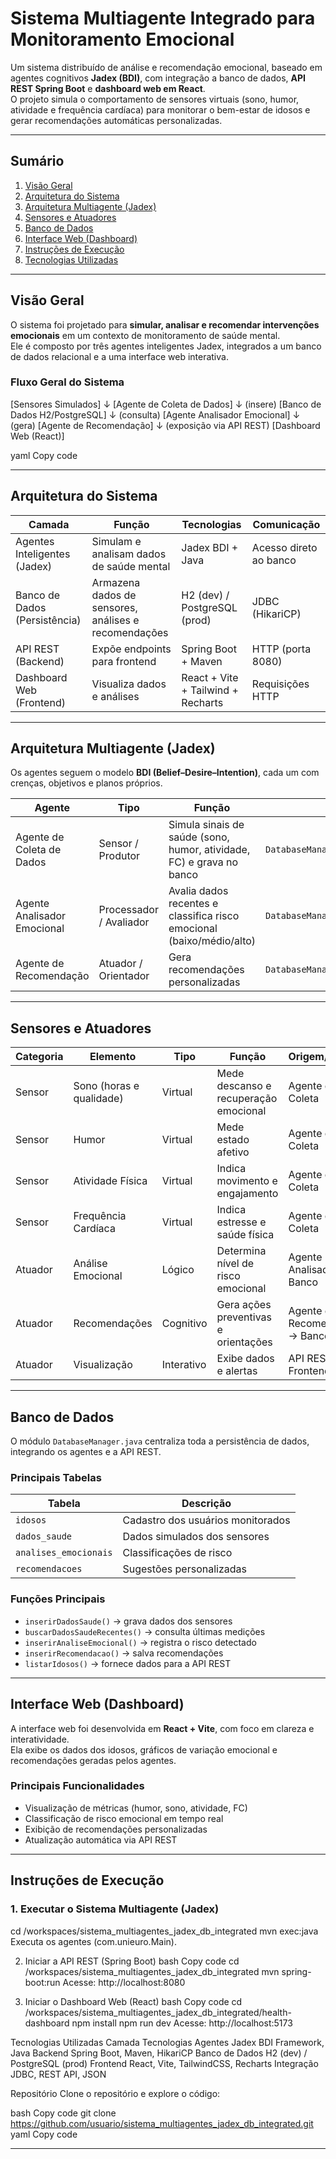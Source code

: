 # Sistema Multiagente Integrado para Monitoramento Emocional

Um sistema distribuído de análise e recomendação emocional, baseado em agentes cognitivos **Jadex (BDI)**, com integração a banco de dados, **API REST Spring Boot** e **dashboard web em React**.  
O projeto simula o comportamento de sensores virtuais (sono, humor, atividade e frequência cardíaca) para monitorar o bem-estar de idosos e gerar recomendações automáticas personalizadas.

---

## Sumário

1. [Visão Geral](#visão-geral)  
2. [Arquitetura do Sistema](#arquitetura-do-sistema)  
3. [Arquitetura Multiagente (Jadex)](#arquitetura-multiagente-jadex)  
4. [Sensores e Atuadores](#sensores-e-atuadores)  
5. [Banco de Dados](#banco-de-dados)  
6. [Interface Web (Dashboard)](#interface-web-dashboard)  
7. [Instruções de Execução](#instruções-de-execução)  
8. [Tecnologias Utilizadas](#tecnologias-utilizadas)

---

## Visão Geral

O sistema foi projetado para **simular, analisar e recomendar intervenções emocionais** em um contexto de monitoramento de saúde mental.  
Ele é composto por três agentes inteligentes Jadex, integrados a um banco de dados relacional e a uma interface web interativa.

### Fluxo Geral do Sistema

[Sensores Simulados]
↓
[Agente de Coleta de Dados]
↓ (insere)
[Banco de Dados H2/PostgreSQL]
↓ (consulta)
[Agente Analisador Emocional]
↓ (gera)
[Agente de Recomendação]
↓ (exposição via API REST)
[Dashboard Web (React)]

yaml
Copy code

---

## Arquitetura do Sistema

| Camada | Função | Tecnologias | Comunicação |
|---------|---------|--------------|--------------|
| Agentes Inteligentes (Jadex) | Simulam e analisam dados de saúde mental | Jadex BDI + Java | Acesso direto ao banco |
| Banco de Dados (Persistência) | Armazena dados de sensores, análises e recomendações | H2 (dev) / PostgreSQL (prod) | JDBC (HikariCP) |
| API REST (Backend) | Expõe endpoints para frontend | Spring Boot + Maven | HTTP (porta 8080) |
| Dashboard Web (Frontend) | Visualiza dados e análises | React + Vite + Tailwind + Recharts | Requisições HTTP |

---

## Arquitetura Multiagente (Jadex)

Os agentes seguem o modelo **BDI (Belief–Desire–Intention)**, cada um com crenças, objetivos e planos próprios.

| Agente | Tipo | Função | Comunicação |
|---------|------|---------|-------------|
| Agente de Coleta de Dados | Sensor / Produtor | Simula sinais de saúde (sono, humor, atividade, FC) e grava no banco | `DatabaseManager.inserirDadosSaude()` |
| Agente Analisador Emocional | Processador / Avaliador | Avalia dados recentes e classifica risco emocional (baixo/médio/alto) | `DatabaseManager.buscarDadosSaudeRecentes()` |
| Agente de Recomendação | Atuador / Orientador | Gera recomendações personalizadas | `DatabaseManager.inserirRecomendacao()` |

---

## Sensores e Atuadores

| Categoria | Elemento | Tipo | Função | Origem/Destino |
|------------|-----------|------|---------|----------------|
| Sensor | Sono (horas e qualidade) | Virtual | Mede descanso e recuperação emocional | Agente de Coleta |
| Sensor | Humor | Virtual | Mede estado afetivo | Agente de Coleta |
| Sensor | Atividade Física | Virtual | Indica movimento e engajamento | Agente de Coleta |
| Sensor | Frequência Cardíaca | Virtual | Indica estresse e saúde física | Agente de Coleta |
| Atuador | Análise Emocional | Lógico | Determina nível de risco emocional | Agente Analisador → Banco |
| Atuador | Recomendações | Cognitivo | Gera ações preventivas e orientações | Agente de Recomendação → Banco/API |
| Atuador | Visualização | Interativo | Exibe dados e alertas | API REST → Frontend |

---

## Banco de Dados

O módulo `DatabaseManager.java` centraliza toda a persistência de dados, integrando os agentes e a API REST.

### Principais Tabelas

| Tabela | Descrição |
|---------|------------|
| `idosos` | Cadastro dos usuários monitorados |
| `dados_saude` | Dados simulados dos sensores |
| `analises_emocionais` | Classificações de risco |
| `recomendacoes` | Sugestões personalizadas |

### Funções Principais

- `inserirDadosSaude()` → grava dados dos sensores  
- `buscarDadosSaudeRecentes()` → consulta últimas medições  
- `inserirAnaliseEmocional()` → registra o risco detectado  
- `inserirRecomendacao()` → salva recomendações  
- `listarIdosos()` → fornece dados para a API REST  

---

## Interface Web (Dashboard)

A interface web foi desenvolvida em **React + Vite**, com foco em clareza e interatividade.  
Ela exibe os dados dos idosos, gráficos de variação emocional e recomendações geradas pelos agentes.

### Principais Funcionalidades

- Visualização de métricas (humor, sono, atividade, FC)  
- Classificação de risco emocional em tempo real  
- Exibição de recomendações personalizadas  
- Atualização automática via API REST  

---

## Instruções de Execução

### 1. Executar o Sistema Multiagente (Jadex)


cd /workspaces/sistema_multiagentes_jadex_db_integrated
mvn exec:java
Executa os agentes (com.unieuro.Main).

2. Iniciar a API REST (Spring Boot)
bash
Copy code
cd /workspaces/sistema_multiagentes_jadex_db_integrated
mvn spring-boot:run
Acesse: http://localhost:8080

3. Iniciar o Dashboard Web (React)
bash
Copy code
cd /workspaces/sistema_multiagentes_jadex_db_integrated/health-dashboard
npm install
npm run dev
Acesse: http://localhost:5173

Tecnologias Utilizadas
Camada	Tecnologias
Agentes	Jadex BDI Framework, Java
Backend	Spring Boot, Maven, HikariCP
Banco de Dados	H2 (dev) / PostgreSQL (prod)
Frontend	React, Vite, TailwindCSS, Recharts
Integração	JDBC, REST API, JSON

Repositório
Clone o repositório e explore o código:

bash
Copy code
git clone https://github.com/usuario/sistema_multiagentes_jadex_db_integrated.git
yaml
Copy code

---

